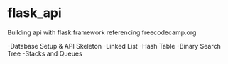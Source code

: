 # flask_api
Building api with flask framework referencing freecodecamp.org

-Database Setup & API Skeleton
-Linked List
-Hash Table
-Binary Search Tree
-Stacks and Queues
